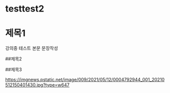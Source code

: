 # testtest2




# 제목1
 강의중 테스트 본문 문장작성

##제목2

##제목3

 https://imgnews.pstatic.net/image/009/2021/05/12/0004792944_001_20210512150401430.jpg?type=w647
